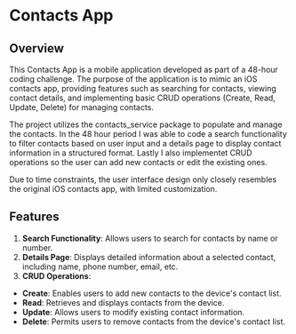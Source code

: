 # Contacts App
## Overview
This Contacts App is a mobile application developed as part of a 48-hour coding challenge. The purpose of the application is to mimic an iOS contacts app, providing features such as searching for contacts, viewing contact details, and implementing basic CRUD operations (Create, Read, Update, Delete) for managing contacts.

The project utilizes the contacts_service package to populate and manage the contacts. In the 48 hour period I was able to code a search functionality to filter contacts based on user input and a details page to display contact information in a structured format. Lastly I also implementet CRUD operations so the user can add new contacts or edit the existing ones.

Due to time constraints, the user interface design only closely resembles the original iOS contacts app, with limited customization.

## Features
1. **Search Functionality**: Allows users to search for contacts by name or number.
2. **Details Page**: Displays detailed information about a selected contact, including name, phone number, email, etc.
3. **CRUD Operations**:
- **Create**: Enables users to add new contacts to the device's contact list.
- **Read**: Retrieves and displays contacts from the device.
- **Update**: Allows users to modify existing contact information.
- **Delete**: Permits users to remove contacts from the device's contact list.
